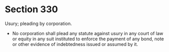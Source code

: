 # Section 330

Usury; pleading by corporation.

- No corporation shall plead any statute against usury in any court of law or equity in any suit instituted to enforce the payment of any bond, note or other evidence of indebtedness issued or assumed by it.